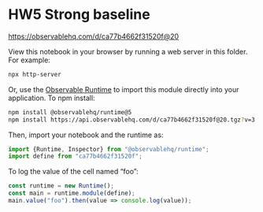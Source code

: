 # HW5 Strong baseline

https://observablehq.com/d/ca77b4662f31520f@20

View this notebook in your browser by running a web server in this folder. For
example:

~~~sh
npx http-server
~~~

Or, use the [Observable Runtime](https://github.com/observablehq/runtime) to
import this module directly into your application. To npm install:

~~~sh
npm install @observablehq/runtime@5
npm install https://api.observablehq.com/d/ca77b4662f31520f@20.tgz?v=3
~~~

Then, import your notebook and the runtime as:

~~~js
import {Runtime, Inspector} from "@observablehq/runtime";
import define from "ca77b4662f31520f";
~~~

To log the value of the cell named “foo”:

~~~js
const runtime = new Runtime();
const main = runtime.module(define);
main.value("foo").then(value => console.log(value));
~~~
